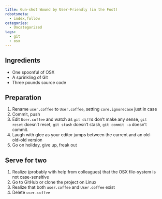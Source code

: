 ```yaml
---
title: Gun-shot Wound by User-Friendly (in the Foot)
robotsmeta:
  - index,follow
categories:
  - Uncategorized
tags:
  - git
  - osx
---
```

## Ingredients

*   One spoonful of OSX
*   A sprinkling of Git
*   Three pounds source code

## Preparation

1.  Rename `user.coffee` to `User.coffee`, setting `core.ignorecase` just in case
2.  Commit, push
3.  Edit `User.coffee` and watch as `git diff`s don’t make any sense, `git reset` doesn’t reset, `git stash` doesn’t stash, `git commit -a` doesn’t commit.
4.  Laugh with glee as your editor jumps between the current and an old-old-old version
5.  Go on holiday, give up, freak out

## Serve for two

1.  Realize (probably with help from colleagues) that the OSX file-system is not case-sensitive
2.  Go to GitHub or clone the project on Linux
3.  Realize that both `user.coffee` and `User.coffee` exist
4.  Delete `user.coffee`
